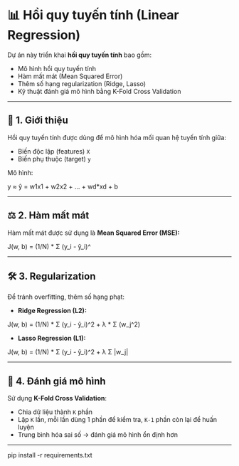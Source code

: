 # 📊 Hồi quy tuyến tính (Linear Regression)

Dự án này triển khai **hồi quy tuyến tính** bao gồm:
- Mô hình hồi quy tuyến tính
- Hàm mất mát (Mean Squared Error)
- Thêm số hạng regularization (Ridge, Lasso)
- Kỹ thuật đánh giá mô hình bằng K-Fold Cross Validation

---

## 📖 1. Giới thiệu

Hồi quy tuyến tính được dùng để mô hình hóa mối quan hệ tuyến tính giữa:
- Biến độc lập (features) `X`
- Biến phụ thuộc (target) `y`

Mô hình:

y ≈ ŷ = w1x1 + w2x2 + ... + wd*xd + b


---

## ⚖️ 2. Hàm mất mát

Hàm mất mát được sử dụng là **Mean Squared Error (MSE):**

J(w, b) = (1/N) * Σ (y_i - ŷ_i)^


---

## 🛠️ 3. Regularization

Để tránh overfitting, thêm số hạng phạt:

- **Ridge Regression (L2):**

J(w, b) = (1/N) * Σ (y_i - ŷ_i)^2 + λ * Σ (w_j^2)


- **Lasso Regression (L1):**

J(w, b) = (1/N) * Σ (y_i - ŷ_i)^2 + λ Σ |w_j|

---

## 🔁 4. Đánh giá mô hình

Sử dụng **K-Fold Cross Validation**:
- Chia dữ liệu thành `K` phần
- Lặp `K` lần, mỗi lần dùng 1 phần để kiểm tra, `K-1` phần còn lại để huấn luyện
- Trung bình hóa sai số → đánh giá mô hình ổn định hơn

---

pip install -r requirements.txt


